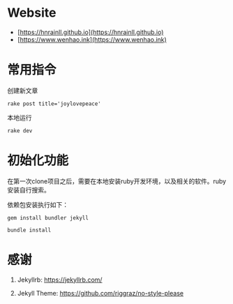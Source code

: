 # Website

- [https://hnrainll.github.io](https://hnrainll.github.io)
- [https://www.wenhao.ink](https://www.wenhao.ink)


# 常用指令

创建新文章
```
rake post title='joylovepeace'
```

本地运行
```
rake dev
```

# 初始化功能
在第一次clone项目之后，需要在本地安装ruby开发环境，以及相关的软件。ruby安装自行搜索。

依赖包安装执行如下：
```
gem install bundler jekyll

bundle install
```


# 感谢

 1. Jekyllrb: <https://jekyllrb.com/>

 2. Jekyll Theme: <https://github.com/riggraz/no-style-please>



